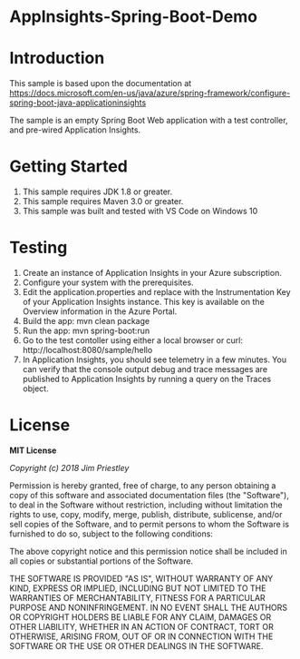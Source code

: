 # AppInsights-Spring-Boot-Demo

# Introduction 

This sample is based upon the documentation at https://docs.microsoft.com/en-us/java/azure/spring-framework/configure-spring-boot-java-applicationinsights

The sample is an empty Spring Boot Web application with a test controller, and pre-wired Application Insights.

# Getting Started

1.	This sample requires JDK 1.8 or greater.
2.  This sample requires Maven 3.0 or greater.
2.	This sample was built and tested with VS Code on Windows 10

# Testing

1.  Create an instance of Application Insights in your Azure subscription.
2.  Configure your system with the prerequisites.
3.  Edit the application.properties and replace <your key here> with the Instrumentation Key of your Application Insights instance. This key is available on the Overview information in the Azure Portal.
4.  Build the app: mvn clean package
5.  Run the app: mvn spring-boot:run
6.  Go to the test contoller using either a local browser or curl: http://localhost:8080/sample/hello 
7.  In Application Insights, you should see telemetry in a few minutes. You can verify that the console output debug and trace messages are published to Application Insights by running a query on the Traces object.

# License

**MIT License**

*Copyright (c) 2018 Jim Priestley*

Permission is hereby granted, free of charge, to any person obtaining a copy
of this software and associated documentation files (the "Software"), to deal
in the Software without restriction, including without limitation the rights
to use, copy, modify, merge, publish, distribute, sublicense, and/or sell
copies of the Software, and to permit persons to whom the Software is
furnished to do so, subject to the following conditions:

The above copyright notice and this permission notice shall be included in all
copies or substantial portions of the Software.

THE SOFTWARE IS PROVIDED "AS IS", WITHOUT WARRANTY OF ANY KIND, EXPRESS OR
IMPLIED, INCLUDING BUT NOT LIMITED TO THE WARRANTIES OF MERCHANTABILITY,
FITNESS FOR A PARTICULAR PURPOSE AND NONINFRINGEMENT. IN NO EVENT SHALL THE
AUTHORS OR COPYRIGHT HOLDERS BE LIABLE FOR ANY CLAIM, DAMAGES OR OTHER
LIABILITY, WHETHER IN AN ACTION OF CONTRACT, TORT OR OTHERWISE, ARISING FROM,
OUT OF OR IN CONNECTION WITH THE SOFTWARE OR THE USE OR OTHER DEALINGS IN THE
SOFTWARE.
